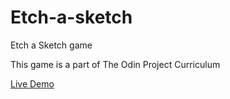 # Etch-a-sketch
Etch a Sketch game

This game is a part of The Odin Project Curriculum

[Live Demo](https://etch-a-sketch-ramux.netlify.app/)